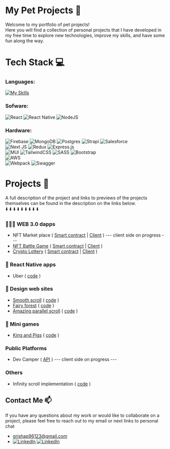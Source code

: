 # My Pet Projects 🐶

Welcome to my portfolio of pet projects!<br />
Here you will find a collection of personal projects that I have developed in my free time to explore new technologies, improve my skills, and have some fun along the way.


# Tech Stack 💻 
### Languages:
[![My Skills](https://skills.thijs.gg/icons?i=js,ts,html,css)](https://skills.thijs.gg)

### Sofware:
![React](https://img.shields.io/badge/react-%2320232a.svg?style=for-the-badge&logo=react&logoColor=%2361DAFB) 
![React Native](https://img.shields.io/badge/react_native-%2320232a.svg?style=for-the-badge&logo=react&logoColor=%2361DAFB)
![NodeJS](https://img.shields.io/badge/node.js-6DA55F?style=for-the-badge&logo=node.js&logoColor=white)

### Hardware:
![Firebase](https://img.shields.io/badge/firebase-%23039BE5.svg?style=for-the-badge&logo=firebase)
![MongoDB](https://img.shields.io/badge/MongoDB-%234ea94b.svg?style=for-the-badge&logo=mongodb&logoColor=white)
![Postgres](https://img.shields.io/badge/postgres-%23316192.svg?style=for-the-badge&logo=postgresql&logoColor=white)
![Strapi](https://img.shields.io/badge/strapi-%232E7EEA.svg?style=for-the-badge&logo=strapi&logoColor=white)
![Salesforce](https://img.shields.io/badge/Salesforce-%230081CB.svg?style=for-the-badge&logo=material-ui&logoColor=white)
<br/>
![Next JS](https://img.shields.io/badge/Next-black?style=for-the-badge&logo=next.js&logoColor=white)
![Redux](https://img.shields.io/badge/redux-%23593d88.svg?style=for-the-badge&logo=redux&logoColor=white)
![Express.js](https://img.shields.io/badge/express.js-%23404d59.svg?style=for-the-badge&logo=express&logoColor=%2361DAFB)
<br/>
![MUI](https://img.shields.io/badge/MUI-%230081CB.svg?style=for-the-badge&logo=material-ui&logoColor=white) 
![TailwindCSS](https://img.shields.io/badge/tailwindcss-%2338B2AC.svg?style=for-the-badge&logo=tailwind-css&logoColor=white)
![SASS](https://img.shields.io/badge/SASS-hotpink.svg?style=for-the-badge&logo=SASS&logoColor=white)
![Bootstrap](https://img.shields.io/badge/bootstrap-%23563D7C.svg?style=for-the-badge&logo=bootstrap&logoColor=white) 
<br/>
![AWS](https://img.shields.io/badge/AWS-%23FF9900.svg?style=for-the-badge&logo=amazon-aws&logoColor=white) 
<br/>
![Webpack](https://img.shields.io/badge/webpack-%238DD6F9.svg?style=for-the-badge&logo=webpack&logoColor=black)
![Swagger](https://img.shields.io/badge/-Swagger-%23Clojure?style=for-the-badge&logo=swagger&logoColor=white)
<br/>

# Projects 🚀

A full description of the project and links to previews of the projects themselves can be found in the description on the links below.<br />
⬇️ ⬇️ ⬇️ ⬇️ ⬇️ ⬇️ ⬇️ ⬇️ ⬇️

### 🧑🏽‍💻 WEB 3.0 dapps
- NFT Market place ( [Smart contract](https://github.com/gregory-pet-projects/marketplace-nft-smart-conrtact) | [Client](https://github.com/gregory-pet-projects/marketplace-nft-frontend) )  --- client side on progress ---
- [NFT Battle Game](https://gregory-nft-card-game.netlify.app) ( [Smart contract](https://github.com/gregory-pet-projects/nft-card-game-smart-contract) | [Client](https://github.com/gregory-pet-projects/nft-card-game-frontend) )
- [Crypto Lottery](https://crypto-lottery-game.netlify.app) ( [Smart contract](https://github.com/gregory-pet-projects/crypto-lottery-smart-contract) | [Client](https://github.com/gregory-pet-projects/crypto-lottery) )

### 📱 React Native apps
- Uber ( [code](https://github.com/gregory-pet-projects/uber-react-native) )

### 🎨 Design web sites 
- [Smooth scroll](https://gregory-pet-projects.github.io/creative-scroll) ( [code](https://github.com/Gregory-incorporated/creative-scroll) )
- [Fairy forest](https://gregory-pet-projects.github.io/fairy-forest-parallax) ( [code](https://github.com/gregory-pet-projects/fairy-forest-parallax) )
- [Amazing parallel scroll](https://gregory-pet-projects.github.io/parallel-scroll-animation) ( [code](https://github.com/gregory-pet-projects/parallel-scroll-animation) )


### 👾 Mini games
- [King and Pigs](https://gregory-pet-projects.github.io/kings-and-pigs/) ( [code](https://github.com/gregory-pet-projects/kings-and-pigs) )

### Public Platforms
- Dev Camper ( [API](https://github.com/gregory-pet-projects/dev-camper-api) ) --- client side on progress ---

### Others
- Infinity scroll implementation ( [code](https://github.com/gregory-pet-projects/infinity-scroll) )


## Contact Me 📫

If you have any questions about my work or would like to collaborate on a project, please feel free to reach out to my email or next links to personal chat
- grishap96123@gmail.com <br/>
- [![LinkedIn](https://img.shields.io/badge/-Telegram-32A8E5?logo=Telegram&logoColor=white)](https://t.me/gregoryln) [![LinkedIn](https://img.shields.io/badge/LinkedIn-%230077B5.svg?logo=linkedin&logoColor=white)](https://www.linkedin.com/in/gregory-petrov/) 

 


